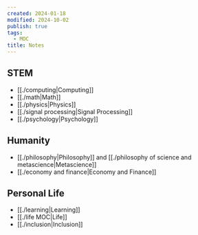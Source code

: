 ```yaml
---
created: 2024-01-18
modified: 2024-10-02
publish: true
tags:
  - MOC
title: Notes
---
```

## STEM
- [[./computing|Computing]]
- [[./math|Math]]
- [[./physics|Physics]]
- [[./signal processing|Signal Processing]]
- [[./psychology|Psychology]]

## Humanity
- [[./philosophy|Philosophy]] and [[./philosophy of science and metascience|Metascience]]
- [[./economy and finance|Economy and Finance]]

## Personal Life
- [[./learning|Learning]]
- [[./life MOC|Life]]
- [[./inclusion|Inclusion]]

